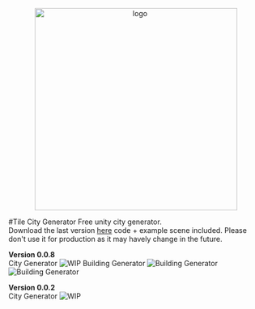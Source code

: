 <p align="center">
  <img width="400" height="400" src="https://raw.githubusercontent.com/AndreaDev3D/TileCityBuilder/master/Screenshot/logo.png" title="logo">
</p>

#Tile City Generator 
Free unity city generator.</br>
Download the last version [here](https://github.com/AndreaDev3D/TileCityBuilder/releases) code + example scene included.
Please don't use it for production as it may havely change in the future.


**Version 0.0.8**</br>
City Generator
![WIP](https://image.prntscr.com/image/xWklc_2ESoylcoNk1kB39g.jpg)
Building Generator
![Building Generator](https://github.com/AndreaDev3D/TileCityBuilder/blob/master/Screenshot/Beta_v0.0.8_1.gif)
![Building Generator](https://media.giphy.com/media/daCw8lvyxqKBMbaF8a/giphy.gif)

**Version 0.0.2**</br>
City Generator
![WIP](https://image.prntscr.com/image/LjfXBncqSXCMrErgwpPTBg.png)
